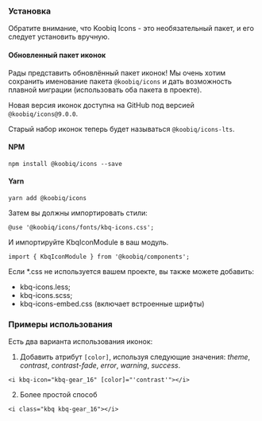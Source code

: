 ### Установка

Обратите внимание, что Koobiq Icons - это необязательный пакет, и его следует установить вручную.

#### Обновленный пакет иконок

Рады представить обновлённый пакет иконок!
Мы очень хотим сохранить именование пакета `@koobiq/icons` и дать возможность плавной миграции (использовать оба пакета в проекте).

Новая версия иконок доступна на GitHub под версией `@koobiq/icons@9.0.0`.

Старый набор иконок теперь будет называться `@koobiq/icons-lts`.

#### NPM

```
npm install @koobiq/icons --save
```

#### Yarn

```
yarn add @koobiq/icons
```

Затем вы должны импортировать стили:

```
@use '@koobiq/icons/fonts/kbq-icons.css';
```

И импортируйте KbqIconModule в ваш модуль.

```
import { KbqIconModule } from '@koobiq/components';
```

Если \*.css не используется вашем проекте, вы также можете добавить:

-   kbq-icons.less;
-   kbq-icons.scss;
-   kbq-icons-embed.css (включает встроенные шрифты)

### Примеры использования

Есть два варианта использования иконок:

1. Добавить атрибут `[color]`, используя следующие значения: _theme_, _contrast_, _contrast-fade_, _error_, _warning_, _success_.

```
<i kbq-icon="kbq-gear_16" [color]="'contrast'"></i>
```

2. Более простой способ

```
<i class="kbq kbq-gear_16"></i>
```

